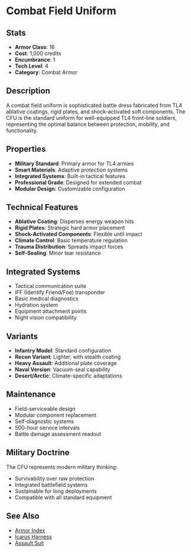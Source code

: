 # Combat Field Uniform

## Stats
- **Armor Class**: 16
- **Cost**: 1,000 credits
- **Encumbrance**: 1
- **Tech Level**: 4
- **Category**: Combat Armor

## Description
A combat field uniform is sophisticated battle dress fabricated from TL4 ablative coatings, rigid plates, and shock-activated soft components. The CFU is the standard uniform for well-equipped TL4 front-line soldiers, representing the optimal balance between protection, mobility, and functionality.

## Properties
- **Military Standard**: Primary armor for TL4 armies
- **Smart Materials**: Adaptive protection systems
- **Integrated Systems**: Built-in tactical features
- **Professional Grade**: Designed for extended combat
- **Modular Design**: Customizable configuration

## Technical Features
- **Ablative Coating**: Disperses energy weapon hits
- **Rigid Plates**: Strategic hard armor placement
- **Shock-Activated Components**: Flexible until impact
- **Climate Control**: Basic temperature regulation
- **Trauma Distribution**: Spreads impact forces
- **Self-Sealing**: Minor tear resistance

## Integrated Systems
- Tactical communication suite
- IFF (Identify Friend/Foe) transponder
- Basic medical diagnostics
- Hydration system
- Equipment attachment points
- Night vision compatibility

## Variants
- **Infantry Model**: Standard configuration
- **Recon Variant**: Lighter, with stealth coating
- **Heavy Assault**: Additional plate coverage
- **Naval Version**: Vacuum-seal capability
- **Desert/Arctic**: Climate-specific adaptations

## Maintenance
- Field-serviceable design
- Modular component replacement
- Self-diagnostic systems
- 500-hour service intervals
- Battle damage assessment readout

## Military Doctrine
The CFU represents modern military thinking:
- Survivability over raw protection
- Integrated battlefield systems
- Sustainable for long deployments
- Compatible with all standard equipment

## See Also
- [Armor Index](../armor-index.md)
- [Icarus Harness](icarus-harness.md)
- [Assault Suit](../powered/assault-suit.md)
